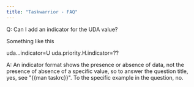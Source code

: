 ```yaml
---
title: "Taskwarrior - FAQ"
---
```


Q: Can I add an indicator for the UDA value?

Something like this

uda.<name>.<value>.indicator=U
uda.priority.H.indicator=??

A: An indicator format shows the presence or absence of data, not the presence of absence of a specific value, so to answer the question title, yes, see "{{man taskrc}}". To the specific example in the question, no.

